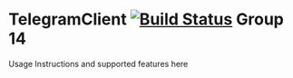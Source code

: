 # TelegramClient [![Build Status](https://travis-ci.org/hpi-swa-teaching/TelegramClient.svg?branch=master)](https://travis-ci.org/hpi-swa-teaching/TelegramClient) Group 14

Usage Instructions and supported features here

